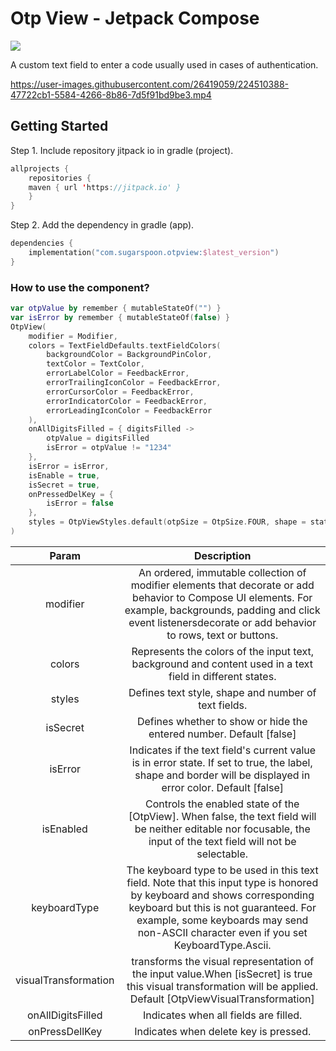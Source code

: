 # Otp View - Jetpack Compose 
[![](https://jitpack.io/v/evd-evanss/otp-view.svg)](https://jitpack.io/#evd-evanss/otp-view)

A custom text field to enter a code usually used in cases of authentication.

https://user-images.githubusercontent.com/26419059/224510388-47722cb1-5584-4266-8b86-7d5f91bd9be3.mp4

## Getting Started

Step 1. Include repository jitpack io in gradle (project).

``` kotlin
allprojects {
    repositories {
 	maven { url 'https://jitpack.io' }
    }
}
```

Step 2. Add the dependency in gradle (app).

``` kotlin
dependencies {
    implementation("com.sugarspoon.otpview:$latest_version")
}
```

### How to use the component?

```Kotlin
var otpValue by remember { mutableStateOf("") }
var isError by remember { mutableStateOf(false) }
OtpView(
    modifier = Modifier,
    colors = TextFieldDefaults.textFieldColors(
        backgroundColor = BackgroundPinColor,
        textColor = TextColor,
        errorLabelColor = FeedbackError,
        errorTrailingIconColor = FeedbackError,
        errorCursorColor = FeedbackError,
        errorIndicatorColor = FeedbackError,
        errorLeadingIconColor = FeedbackError
    ),
    onAllDigitsFilled = { digitsFilled ->
        otpValue = digitsFilled
        isError = otpValue != "1234"
    },
    isError = isError,
    isEnable = true,
    isSecret = true,
    onPressedDelKey = {
        isError = false
    },
    styles = OtpViewStyles.default(otpSize = OtpSize.FOUR, shape = state.shape)
)
```

| Param                |                                                                                                                          Description                                                                                                                           |
|:--------------------:|:-----------------------------------------------------------------------------------------------------------------------------------------------------------------------------------------------------------------------------------------------------------:|
| modifier             |                  An ordered, immutable collection of modifier elements that decorate or add behavior to Compose UI elements. For example, backgrounds, padding and click event listenersdecorate or add behavior to rows, text or buttons.                  |
| colors               |                                                                          Represents the colors of the input text, background and content used in a text field in different states.                                                                          |
| styles               |                                                                                                    Defines text style, shape and number of text fields.                                                                                                     |
| isSecret             |                                                                                             Defines whether to show or hide the entered number. Default [false]                                                                                             |
| isError              |                                                Indicates if the text field's current value is in error state. If set to true, the label, shape and border will be displayed in error color. Default [false]                                                 |
| isEnabled            |                                             Controls the enabled state of the [OtpView]. When false, the text field will be neither editable nor focusable, the input of the text field will not be selectable.                                             |
| keyboardType         | The keyboard type to be used in this text field. Note that this input type is honored by keyboard and shows corresponding keyboard but this is not guaranteed. For example, some keyboards may send non-ASCII character even if you set KeyboardType.Ascii. |
| visualTransformation |                                              transforms the visual representation of the input value.When [isSecret] is true this visual transformation will be applied. Default [OtpViewVisualTransformation]                                              |
| onAllDigitsFilled    |                                                                                                            Indicates when all fields are filled.                                                                                                            |
| onPressDellKey       |                                                                                                            Indicates when delete key is pressed.                                                                                                            |
